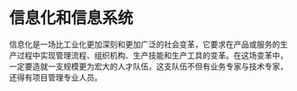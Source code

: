 # 信息化和信息系统

信息化是一场比工业化更加深刻和更加广泛的社会变革，它要求在产品或服务的生产过程中实现管理流程、组织机构、生产技能和生产工具的变革。在这场变革中，一定要造就一支规模更为宏大的人才队伍，这支队伍不但有业务专家与技术专家，还得有项目管理专业人员。